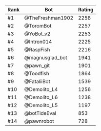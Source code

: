 Rank|Bot|Rating
---|---|---
#1|@TheFreshman1902|2258
#2|@ToromBot|2257
#3|@YoBot_v2|2253
#4|@Intron014|2225
#5|@RaspFish|2216
#6|@magnusglad_bot|1941
#7|@pawn_git|1901
#8|@Toodfish|1864
#9|@FataliiBot|1539
#10|@Demolito_L4|1256
#11|@Demolito_L6|1238
#12|@Demolito_L5|1197
#13|@botTideEval|853
#14|@pawnrobot|728
